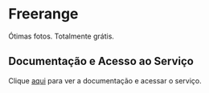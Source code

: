 # Freerange

Ótimas fotos. Totalmente grátis.

## Documentação e Acesso ao Serviço

Clique [aqui](https://freerangestock.com) para ver a documentação e acessar o serviço.